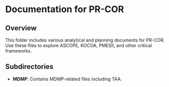 # Documentation for PR-COR

## Overview
This folder includes various analytical and planning documents for PR-COR. Use these files to explore ASCOPE, KOCOA, PMESII, and other critical frameworks.

## Subdirectories
- **MDMP**: Contains MDMP-related files including TAA.
